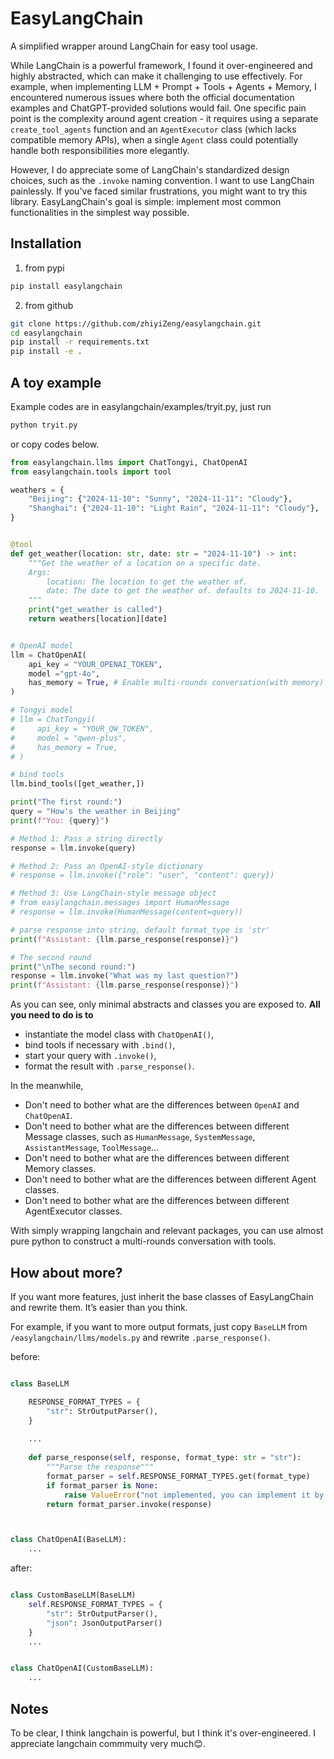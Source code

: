 # EasyLangChain

A simplified wrapper around LangChain for easy tool usage.

While LangChain is a powerful framework, I found it over-engineered and highly abstracted, which can make it challenging to use effectively. For example, when implementing LLM + Prompt + Tools + Agents + Memory, I encountered numerous issues where both the official documentation examples and ChatGPT-provided solutions would fail. One specific pain point is the complexity around agent creation - it requires using a separate `create_tool_agents` function and an `AgentExecutor` class (which lacks compatible memory APIs), when a single `Agent` class could potentially handle both responsibilities more elegantly.

However, I do appreciate some of LangChain's standardized design choices, such as the `.invoke` naming convention. I want to use LangChain painlessly. If you've faced similar frustrations, you might want to try this library. EasyLangChain's goal is simple: implement most common functionalities in the simplest way possible.

## Installation

1. from pypi 
```bash
pip install easylangchain
```

2. from github 

```bash
git clone https://github.com/zhiyiZeng/easylangchain.git
cd easylangchain
pip install -r requirements.txt
pip install -e .
```

## A toy example

Example codes are in easylangchain/examples/tryit.py, just run 
```bash 
python tryit.py
```

or copy codes below.

```python 
from easylangchain.llms import ChatTongyi, ChatOpenAI
from easylangchain.tools import tool

weathers = {
    "Beijing": {"2024-11-10": "Sunny", "2024-11-11": "Cloudy"},
    "Shanghai": {"2024-11-10": "Light Rain", "2024-11-11": "Cloudy"},
}


@tool
def get_weather(location: str, date: str = "2024-11-10") -> int:
    """Get the weather of a location on a specific date.
    Args:
        location: The location to get the weather of.
        date: The date to get the weather of. defaults to 2024-11-10.
    """
    print("get_weather is called")
    return weathers[location][date]


# OpenAI model
llm = ChatOpenAI(
    api_key = "YOUR_OPENAI_TOKEN", 
    model ="gpt-4o",
    has_memory = True, # Enable multi-rounds conversation(with memory)
)

# Tongyi model
# llm = ChatTongyi(
#     api_key = "YOUR_QW_TOKEN", 
#     model = "qwen-plus",
#     has_memory = True,
# )

# bind tools
llm.bind_tools([get_weather,])

print("The first round:")
query = "How's the weather in Beijing"
print(f"You: {query}")

# Method 1: Pass a string directly
response = llm.invoke(query)

# Method 2: Pass an OpenAI-style dictionary
# response = llm.invoke({"role": "user", "content": query})

# Method 3: Use LangChain-style message object
# from easylangchain.messages import HumanMessage
# response = llm.invoke(HumanMessage(content=query))

# parse response into string, default format_type is 'str'
print(f"Assistant: {llm.parse_response(response)}")

# The second round
print("\nThe second round:")
response = llm.invoke("What was my last question?")
print(f"Assistant: {llm.parse_response(response)}")

```

As you can see, only minimal abstracts and classes you are exposed to. **All you need to do is to**
- instantiate the model class with `ChatOpenAI()`,
- bind tools if necessary with `.bind()`,
- start your query with `.invoke()`,
- format the result with `.parse_response()`.

In the meanwhile, 
- Don't need to bother what are the differences between `OpenAI` and `ChatOpenAI`.
- Don't need to bother what are the differences between different Message classes, such as `HumanMessage`, `SystemMessage`, `AssistantMessage`, `ToolMessage`...
- Don't need to bother what are the differences between different Memory classes.
- Don't need to bother what are the differences between different Agent classes.
- Don't need to bother what are the differences between different AgentExecutor classes.

With simply wrapping langchain and relevant packages, you can use almost pure python to construct a multi-rounds conversation with tools.



## How about more?

If you want more features, just inherit the base classes of EasyLangChain and rewrite them. It’s easier than you think.

For example, if you want to more output formats, just copy `BaseLLM` from `/easylangchain/llms/models.py` and rewrite `.parse_response()`.

before:

```python 

class BaseLLM

    RESPONSE_FORMAT_TYPES = {
        "str": StrOutputParser(),
    }
    
    ...
    
    def parse_response(self, response, format_type: str = "str"):
        """Parse the response"""
        format_parser = self.RESPONSE_FORMAT_TYPES.get(format_type)
        if format_parser is None:
            raise ValueError("not implemented, you can implement it by updating self.RESPONSE_FORMAT_TYPES using pure python dict grammar.")
        return format_parser.invoke(response)



class ChatOpenAI(BaseLLM):
    ...
```

after:
```python 

class CustomBaseLLM(BaseLLM)
    self.RESPONSE_FORMAT_TYPES = {
        "str": StrOutputParser(),
        "json": JsonOutputParser()
    }
    ...


class ChatOpenAI(CustomBaseLLM):
    ...

```




## Notes 

To be clear, I think langchain is powerful, but I think it's over-engineered. I appreciate langchain commmuity very much😊.




